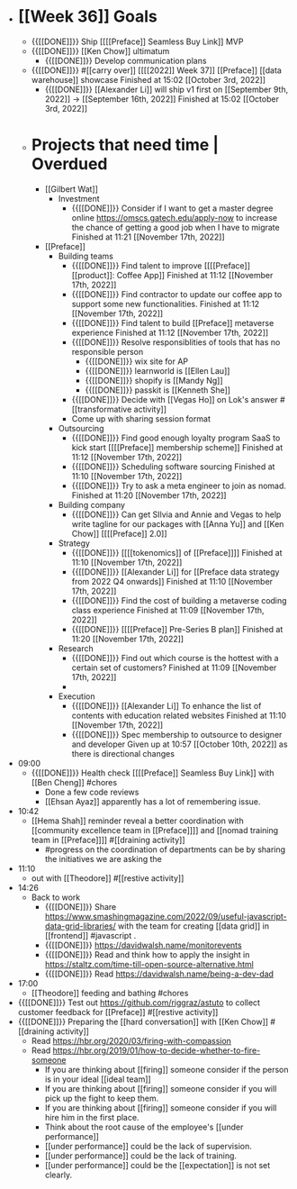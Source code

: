 - # [[Week 36]] Goals
    - {{[[DONE]]}}  Ship [[[[Preface]] Seamless Buy Link]] MVP
    - {{[[DONE]]}}  [[Ken Chow]] ultimatum
        - {{[[DONE]]}}  Develop communication plans
    - {{[[DONE]]}} #[[carry over]] [[[[2022]] Week 37]] [[Preface]] [[data warehouse]] showcase Finished at 15:02 [[October 3rd, 2022]]
        - {{[[DONE]]}} [[Alexander Li]] will ship v1 first on [[September 9th, 2022]] -> [[September 16th, 2022]] Finished at 15:02 [[October 3rd, 2022]]
    - # Projects that need time | Overdued
        - [[Gilbert Wat]]
            - Investment
                - {{[[DONE]]}} Consider if I want to get a master degree online https://omscs.gatech.edu/apply-now to increase the chance of getting a good job when I have to migrate Finished at 11:21 [[November 17th, 2022]]
        - [[Preface]]
            - Building teams
                - {{[[DONE]]}}  Find talent to improve [[[[Preface]] [[product]]: Coffee App]] Finished at 11:12 [[November 17th, 2022]]
                - {{[[DONE]]}}  Find contractor to update our coffee app to support some new functionalities. Finished at 11:12 [[November 17th, 2022]]
                - {{[[DONE]]}} Find talent to build [[Preface]] metaverse experience Finished at 11:12 [[November 17th, 2022]]
                - {{[[DONE]]}}  Resolve responsiblities of tools that has no responsible person 
                    - {{[[DONE]]}}  wix site for AP
                    - {{[[DONE]]}}  learnworld is [[Ellen Lau]] 
                    - {{[[DONE]]}}  shopify is [[Mandy Ng]]
                    - {{[[DONE]]}}  passkit is [[Kenneth She]]
                - {{[[DONE]]}} Decide with [[Vegas Ho]] on Lok's answer #[[transformative activity]]
                - Come up with sharing session format
            - Outsourcing
                - {{[[DONE]]}}  Find good enough loyalty program SaaS to kick start [[[[Preface]] membership scheme]] Finished at 11:12 [[November 17th, 2022]]
                - {{[[DONE]]}} Scheduling software sourcing Finished at 11:10 [[November 17th, 2022]]
                - {{[[DONE]]}} Try to ask a meta engineer to join as nomad. Finished at 11:20 [[November 17th, 2022]]
            - Building company
                - {{[[DONE]]}}  Can get SIlvia and Annie and Vegas to help write tagline for our packages with [[Anna Yu]] and [[Ken Chow]] [[[[Preface]] 2.0]]
            - Strategy
                - {{[[DONE]]}} [[[[tokenomics]] of [[Preface]]]] Finished at 11:10 [[November 17th, 2022]]
                - {{[[DONE]]}}  [[Alexander Li]] for [[Preface data strategy from 2022 Q4 onwards]]  Finished at 11:10 [[November 17th, 2022]]
                - {{[[DONE]]}}  Find the cost of building a metaverse coding class experience Finished at 11:09 [[November 17th, 2022]]
                - {{[[DONE]]}} [[[[Preface]] Pre-Series B plan]] Finished at 11:20 [[November 17th, 2022]]
            - Research
                - {{[[DONE]]}} Find out which course is the hottest with a certain set of customers?   Finished at 11:09 [[November 17th, 2022]]
                - 
            - Execution
                - {{[[DONE]]}} [[Alexander Li]] To enhance the list of contents with education related websites   Finished at 11:10 [[November 17th, 2022]]
                - {{[[DONE]]}}  Spec membership to outsource to designer and developer Given up at 10:57 [[October 10th, 2022]] as there is directional changes
- 09:00
    - {{[[DONE]]}}  Health check [[[[Preface]] Seamless Buy Link]] with [[Ben Cheng]] #chores
        - Done a few code reviews
        - [[Ehsan Ayaz]] apparently has a lot of remembering issue.
- 10:42 
    - [[Hema Shah]] reminder reveal a better coordination with [[community excellence team in [[Preface]]]] and [[nomad training team in [[Preface]]]] #[[draining activity]]
        - #progress on the coordination of departments can be by sharing the initiatives we are asking the 
- 11:10
    - out with [[Theodore]] #[[restive activity]]
- 14:26
    - Back to work
        - {{[[DONE]]}}  Share https://www.smashingmagazine.com/2022/09/useful-javascript-data-grid-libraries/ with the team for creating [[data grid]] in [[frontend]] #javascript .
        - {{[[DONE]]}}  https://davidwalsh.name/monitorevents
        - {{[[DONE]]}}  Read and think how to apply the insight in https://staltz.com/time-till-open-source-alternative.html
        - {{[[DONE]]}}  Read https://davidwalsh.name/being-a-dev-dad
- 17:00
    - [[Theodore]] feeding and bathing #chores
- {{[[DONE]]}} Test out https://github.com/riggraz/astuto to collect customer feedback for [[Preface]] #[[restive activity]]
- {{[[DONE]]}}  Preparing the [[hard conversation]] with [[Ken Chow]] #[[draining activity]]
    - Read https://hbr.org/2020/03/firing-with-compassion
    - Read https://hbr.org/2019/01/how-to-decide-whether-to-fire-someone
        - If you are thinking about [[firing]] someone consider if the person is in your ideal [[ideal team]]
        - If you are thinking about [[firing]] someone consider if you will pick up the fight to keep them.
        - If you are thinking about [[firing]] someone consider if you will hire him in the first place.
        - Think about the root cause of the employee's [[under performance]]
        - [[under performance]] could be the lack of supervision.
        - [[under performance]] could be the lack of training.
        - [[under performance]] could be the [[expectation]] is not set clearly.
